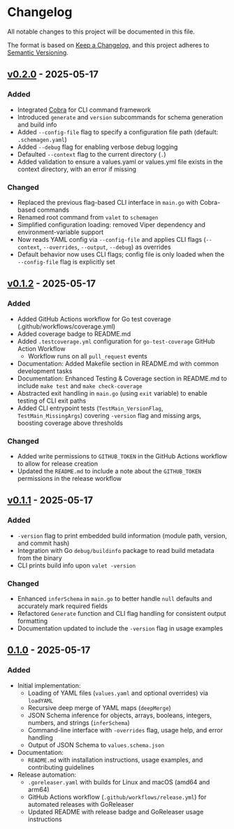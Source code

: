 # Changelog

All notable changes to this project will be documented in this file.

The format is based on [Keep a Changelog](https://keepachangelog.com/en/1.1.0/),
and this project adheres to [Semantic Versioning](https://semver.org/).

## [v0.2.0] - 2025-05-17

### Added

- Integrated [Cobra](https://github.com/spf13/cobra) for CLI command framework
- Introduced `generate` and `version` subcommands for schema generation and build info
- Added `--config-file` flag to specify a configuration file path (default: `.schemagen.yaml`)
- Added `--debug` flag for enabling verbose debug logging
- Defaulted `--context` flag to the current directory (`.`)
- Added validation to ensure a values.yaml or values.yml file exists in the context directory, with an error if missing

### Changed

- Replaced the previous flag-based CLI interface in `main.go` with Cobra-based commands
- Renamed root command from `valet` to `schemagen`
- Simplified configuration loading: removed Viper dependency and environment-variable support
- Now reads YAML config via `--config-file` and applies CLI flags (`--context`, `--overrides`, `--output`, `--debug`) as overrides
- Default behavior now uses CLI flags; config file is only loaded when the `--config-file` flag is explicitly set

## [v0.1.2] - 2025-05-17

### Added

- Added GitHub Actions workflow for Go test coverage (.github/workflows/coverage.yml)
- Added coverage badge to README.md
- Added `.testcoverage.yml` configuration for `go-test-coverage` GitHub Action Workflow
  - Workflow runs on all `pull_request` events
- Documentation: Added Makefile section in README.md with common development tasks
- Documentation: Enhanced Testing & Coverage section in README.md to include `make test` and `make check-coverage`
- Abstracted exit handling in `main.go` (using `exit` variable) to enable testing of CLI exit paths
- Added CLI entrypoint tests (`TestMain_VersionFlag`, `TestMain_MissingArgs`) covering `-version` flag and missing args, boosting coverage above thresholds

### Changed

- Added write permissions to `GITHUB_TOKEN` in the GitHub Actions workflow to allow for release creation
- Updated the `README.md` to include a note about the `GITHUB_TOKEN` permissions in the release workflow

## [v0.1.1] - 2025-05-17

### Added

- `-version` flag to print embedded build information (module path, version, and commit hash)
- Integration with Go `debug/buildinfo` package to read build metadata from the binary
- CLI prints build info upon `valet -version`

### Changed

- Enhanced `inferSchema` in `main.go` to better handle `null` defaults and accurately mark required fields
- Refactored `Generate` function and CLI flag handling for consistent output formatting
- Documentation updated to include the `-version` flag in usage examples

## [0.1.0] - 2025-05-17

### Added
- Initial implementation:
  - Loading of YAML files (`values.yaml` and optional overrides) via `loadYAML`
  - Recursive deep merge of YAML maps (`deepMerge`)
  - JSON Schema inference for objects, arrays, booleans, integers, numbers, and strings (`inferSchema`)
  - Command-line interface with `-overrides` flag, usage help, and error handling
  - Output of JSON Schema to `values.schema.json`
- Documentation:
  - `README.md` with installation instructions, usage examples, and contributing guidelines
- Release automation:
  - `.goreleaser.yaml` with builds for Linux and macOS (amd64 and arm64)
  - GitHub Actions workflow (`.github/workflows/release.yml`) for automated releases with GoReleaser
  - Updated README with release badge and GoReleaser usage instructions

[v0.2.0]: https://github.com/mkm29/valet/releases/tag/v0.2.0
[v0.1.2]: https://github.com/mkm29/valet/releases/tag/v0.1.2
[v0.1.1]: https://github.com/mkm29/valet/releases/tag/v0.1.1
[0.1.0]: https://github.com/mkm29/valet/releases/tag/v0.1.0